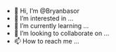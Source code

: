 - 👋 Hi, I’m @Bryanbasor
- 👀 I’m interested in ...
- 🌱 I’m currently learning ...
- 💞️ I’m looking to collaborate on ...
- 📫 How to reach me ...

<!---
Bryanbasor/Bryanbasor is a ✨ special ✨ repository because its `README.md` (this file) appears on your GitHub profile.
You can click the Preview link to take a look at your changes.
--->
